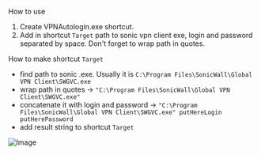 How to use

1) Create VPNAutologin.exe shortcut.
2) Add in shortcut `Target` path to sonic vpn client exe, login and password separated by space. Don't forget to wrap path in quotes.

How to make shortcut `Target`
- find path to sonic .exe. Usually it is `C:\Program Files\SonicWall\Global VPN Client\SWGVC.exe`
- wrap path in quotes -> `"C:\Program Files\SonicWall\Global VPN Client\SWGVC.exe"`
- concatenate it with login and password -> `"C:\Program Files\SonicWall\Global VPN Client\SWGVC.exe" putHereLogin putHerePassword`
- add result string to shortcut `Target`

![Image](https://drive.google.com/file/d/1P7H1Vn5DAv8zldl6jkyjFa_Sfz7RxHD6/preview)
